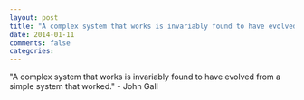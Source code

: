 ```yaml
---
layout: post
title: "A complex system that works is invariably found to have evolved from a simple system that worked."
date: 2014-01-11
comments: false
categories: 
---
```


<span class='quote'>"A complex system that works is invariably found to have evolved from a simple system that worked."</span>
<span class='by'>- John Gall</span>
